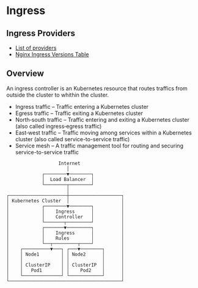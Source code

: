 # Ingress

## Ingress Providers
* [List of providers](https://kubernetes.io/docs/concepts/services-networking/ingress-controllers/)
* [Nginx Ingress Versions Table](https://gist.github.com/grigorkh/f8e4fd73e99f0fde06a51e2ed7c2156c)

## Overview
An ingress controller is an Kubernetes resource that routes traffics from outside the cluster to whithin the cluster.

* Ingress traffic – Traffic entering a Kubernetes cluster
* Egress traffic – Traffic exiting a Kubernetes cluster
* North‑south traffic – Traffic entering and exiting a Kubernetes cluster (also called ingress‑egress traffic)
* East‑west traffic – Traffic moving among services within a Kubernetes cluster (also called service-to-service traffic)
* Service mesh – A traffic management tool for routing and securing service-to-service traffic

```
                   Internet
                      │
             ┌────────▼────────┐
             │  Load Balancer  │
             └────────┬────────┘
                      │
┌─────────────────────┼───────────────────┐
│ Kubernetes Cluster  │                   │
│            ┌────────▼────────┐          │
│            │    Ingress      │          │
│            │    Controller   │          │
│            └───────┬─────────┘          │
│            ┌───────▼─────────┐          │
│            │    Ingress      │          │
│            │    Rules        │          │
│            └──┬─────────┬────┘          │
│    ┌──────────▼───┐ ┌───▼────────┐      │
│    │ Node1        │ │ Node2      │      │
│    │              │ │            │      │
│    │ ClusterIP    │ │ ClusterIP  │      │
│    │   Pod1       │ │    Pod2    │      │
│    └──────────────┘ └────────────┘      │
└─────────────────────────────────────────┘
```
